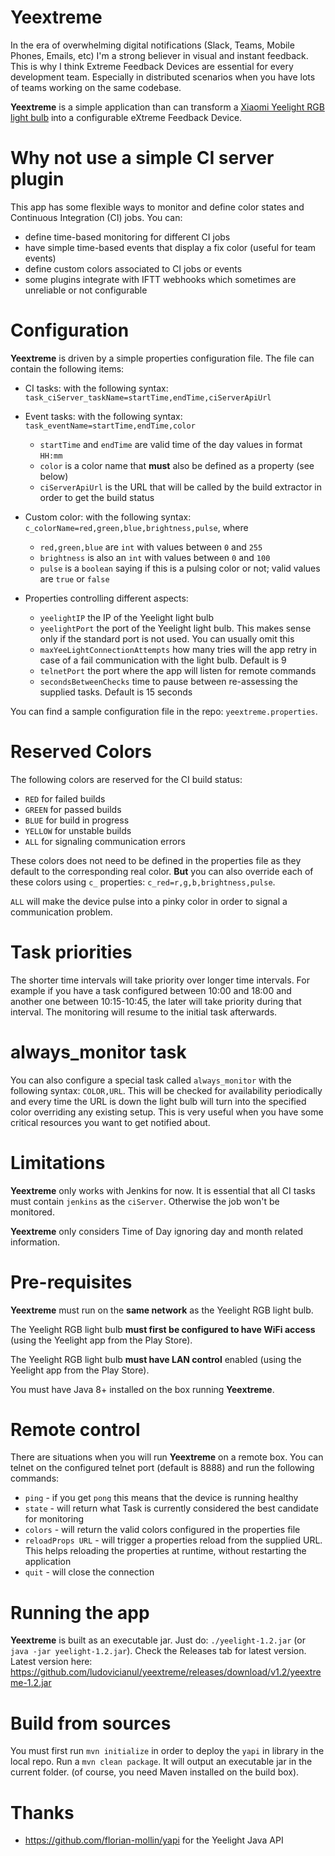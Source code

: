 # Yeextreme #
In the era of overwhelming digital notifications (Slack, Teams, Mobile Phones, Emails, etc) I'm a strong believer in visual and instant feedback.
This is why I think Extreme Feedback Devices are essential for every development team. Especially in distributed scenarios when you have lots of teams working on the same codebase.

**Yeextreme** is a simple application than can transform a [Xiaomi Yeelight RGB light bulb](https://www.yeelight.com/en_US/product/wifi-led-c) into a configurable eXtreme Feedback Device.

# Why not use a simple CI server plugin #
This app has some flexible ways to monitor and define color states and Continuous Integration (CI) jobs. You can:

- define time-based monitoring for different CI jobs
- have simple time-based events that display a fix color (useful for team events)
- define custom colors associated to CI jobs or events
- some plugins integrate with IFTT webhooks which sometimes are unreliable or not configurable

# Configuration #
**Yeextreme** is driven by a simple properties configuration file. The file can contain the following items:

- CI tasks: with the following syntax: ```task_ciServer_taskName=startTime,endTime,ciServerApiUrl```
- Event tasks: with the following syntax: ```task_eventName=startTime,endTime,color```
    - ```startTime``` and ```endTime``` are valid time of the day values in format ```HH:mm```
    - ```color``` is a color name that **must** also be defined as a property (see below)
    - ```ciServerApiUrl``` is the URL that will be called by the build extractor in order to get the build status
- Custom color: with the following syntax: ```c_colorName=red,green,blue,brightness,pulse```, where
    - ```red,green,blue``` are ```int``` with values between ```0``` and ```255```
    - ```brightness``` is also an ```int``` with values between ```0``` and ```100```
    - ```pulse``` is a ```boolean``` saying if this is a pulsing color or not; valid values are ```true``` or ```false```
    
- Properties controlling different aspects:
    - ```yeelightIP``` the IP of the Yeelight light bulb
    - ```yeelightPort``` the port of the Yeelight light bulb. This makes sense only if the standard port is not used. You can usually omit this
    - ```maxYeeLightConnectionAttempts``` how many tries will the app retry in case of a fail communication with the light bulb. Default is 9
    - ```telnetPort``` the port where the app will listen for remote commands
    - ```secondsBetweenChecks``` time to pause between re-assessing the supplied tasks. Default is 15 seconds
    
You can find a sample configuration file in the repo: ```yeextreme.properties```.

# Reserved Colors #
The following colors are reserved for the CI build status:
- ```RED``` for failed builds
- ```GREEN``` for passed builds
- ```BLUE``` for build in progress
- ````YELLOW```` for unstable builds
- ```ALL``` for signaling communication errors

These colors does not need to be defined in the properties file as they default to the corresponding real color.
**But** you can also override each of these colors using ```c_``` properties: ```c_red=r,g,b,brightness,pulse```.

```ALL``` will make the device pulse into a pinky color in order to signal a communication problem.

# Task priorities #
The shorter time intervals will take priority over longer time intervals. 
For example if you have a task configured between 10:00 and 18:00 and another one between 10:15-10:45, the later will take priority during that interval.
The monitoring will resume to the initial task afterwards.

# always_monitor task #
You can also configure a special task called ```always_monitor``` with the following syntax: ```COLOR,URL```. 
This will be checked for availability periodically and every time the URL is down the light bulb will turn into the specified color overriding any existing setup.
This is very useful when you have some critical resources you want to get notified about.

# Limitations #
**Yeextreme** only works with Jenkins for now. It is essential that all CI tasks must contain ```jenkins``` as the ```ciServer```.
Otherwise the job won't be monitored.

**Yeextreme** only considers Time of Day ignoring day and month related information.

# Pre-requisites #
**Yeextreme** must run on the **same network** as the Yeelight RGB light bulb. 

The Yeelight RGB light bulb **must first be configured to have WiFi access** (using the Yeelight app from the Play Store).

The Yeelight RGB light bulb **must have LAN control** enabled (using the Yeelight app from the Play Store).

You must have Java 8+ installed on the box running **Yeextreme**.

# Remote control #
There are situations when you will run **Yeextreme** on a remote box. You can telnet on the configured telnet port (default is 8888) and run the following commands:

- ```ping``` - if you get ```pong``` this means that the device is running healthy
- ```state``` - will return what Task is currently considered the best candidate for monitoring
- ```colors``` - will return the valid colors configured in the properties file
- ```reloadProps URL``` - will trigger a properties reload from the supplied URL. This helps reloading the properties at runtime, without restarting the application
- ```quit``` - will close the connection

# Running the app ##
**Yeextreme** is built as an executable jar. Just do: ```./yeelight-1.2.jar``` (or ```java -jar yeelight-1.2.jar```).
Check the Releases tab for latest version. Latest version here: https://github.com/ludovicianul/yeextreme/releases/download/v1.2/yeextreme-1.2.jar


# Build from sources #
You must first run ```mvn initialize``` in order to deploy the ```yapi``` in library in the local repo.
Run a ```mvn clean package```. It will output an executable jar in the current folder. (of course, you need Maven installed on the build box).

# Thanks #
- https://github.com/florian-mollin/yapi for the Yeelight Java API
